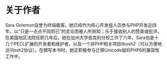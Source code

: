 # 关于作者

Sara Golemon自誉为终端极客。她已经作为核心开发组人员参与PHP开发近四年，以“只是一点点不同而已”的言论而被人所熟知；乐于接收别人的赞美或批评。在美国地区法院任职几年后，她在加州大学伯克利分校工作了六年。Sara也是十几个PECL扩展的开发者和维护者，以及一个非PHP相关项目libssh2（可以方便地访问ssh2协议）。在撰写本书时，她正积极参与迁移Unicode层的PHP6的兼容性工作中。